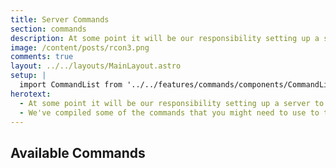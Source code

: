 ```yaml
---
title: Server Commands
section: commands
description: At some point it will be our responsibility setting up a server to play with friends or scrim...
image: /content/posts/rcon3.png
comments: true
layout: ../../layouts/MainLayout.astro
setup: |
  import CommandList from '../../features/commands/components/CommandList.astro'
herotext:
  - At some point it will be our responsibility setting up a server to play with friends or scrim.
  - We've compiled some of the commands that you might need to use to tweak the server to our liking. The list if by no means finished, we'll keep adding commands to the list
---
```


## Available Commands

<CommandList type="server" />

